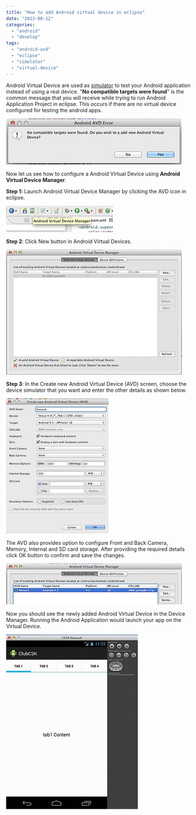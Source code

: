```yaml
---
title: "How to add Android virtual device in eclipse"
date: "2013-08-12"
categories: 
  - "android"
  - "develop"
tags: 
  - "android-avd"
  - "eclipse"
  - "simulator"
  - "virtual-device"
---
```


Android Virtual Device are used as [simulator](https://rshankar.com/2013/03/02/xcodes-ios-simulator-for-iphone-and-ipad/) to test your Android application instead of using a real device. "**No compatible targets were found**" is the common message that you will receive while trying to run Android Application Project in eclipse. This occurs if there are no virtual device configured for testing the android apps.

![201308121619.jpg](/assets/images/201308121619.jpg)

Now let us see how to configure a Android Virtual Device using **Android Virtual Device Manager**.

**Step 1:** Launch Android Virtual Device Manager by clicking the AVD icon in eclipse.

![201308121631.jpg](/assets/images/201308121631.jpg)

**Step 2**: Click New button in Android Virtual Devices.

![201308121632.jpg](/assets/images/201308121632.jpg)

**Step 3**: In the Create new Android Virtual Device (AVD) screen, choose the device simulator that you want and enter the other details as shown below.

![201308121634.jpg](/assets/images/201308121634.jpg)

The AVD also provides option to configure Front and Back Camera, Memory, Internal and SD card storage. After providing the required details click OK button to confirm and save the changes.

![201308121638.jpg](/assets/images/201308121638.jpg)

Now you should see the newly added Android Virtual Device in the Device Manager. Running the Android Application would launch your app on the Virtual Device.

![201308121654.jpg](/assets/images/201308121654.jpg)
